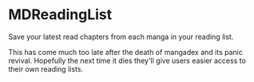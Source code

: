 # MDReadingList

Save your latest read chapters from each manga in your reading list.

This has come much too late after the death of mangadex and its panic revival.
Hopefully the next time it dies they'll give users easier access to their own reading lists. 

